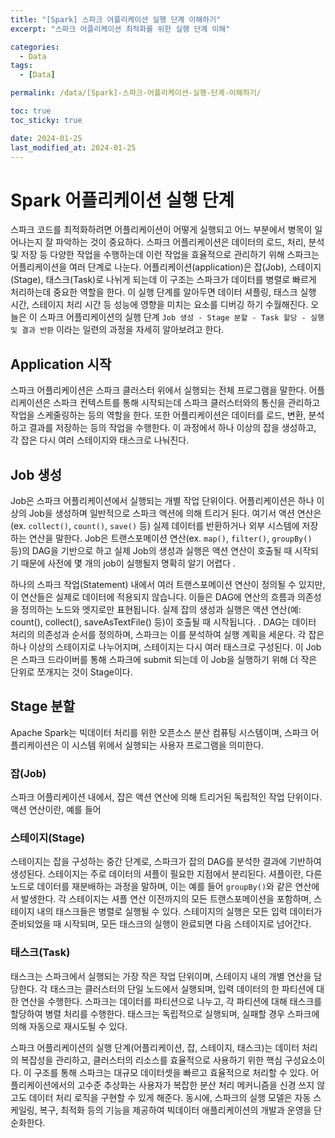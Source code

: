```yaml
---
title: "[Spark] 스파크 어플리케이션 실행 단계 이해하기"
excerpt: "스파크 어플리케이션 최적화를 위한 실행 단계 이해"

categories:
  - Data
tags:
  - [Data]

permalink: /data/[Spark]-스파크-어플리케이션-실행-단계-이해하기/

toc: true
toc_sticky: true

date: 2024-01-25
last_modified_at: 2024-01-25
---
```


# Spark 어플리케이션 실행 단계
스파크 코드를 최적화하려면 어플리케이션이 어떻게 실행되고 어느 부분에서 병목이 일어나는지 잘 파악하는 것이 중요하다. 
스파크 어플리케이션은 데이터의 로드, 처리, 분석 및 저장 등 다양한 작업을 수행하는데 이런 작업을 효율적으로 관리하기 위해 스파크는 어플리케이션을 여러 단계로 나눈다. 
어플리케이션(application)은 잡(Job), 스테이지(Stage), 태스크(Task)로 나뉘게 되는데 이 구조는 스파크가 데이터를 병렬로 빠르게 처리하는데 중요한 역할을 한다. 
이 실행 단계를 알아두면 데이터 셔플링, 태스크 실행 시간, 스테이지 처리 시간 등 성능에 영향을 미치는 요소를 디버깅 하기 수월해진다. 
오늘은 이 스파크 어플리케이션의 실행 단계 `Job 생성 - Stage 분할 - Task 할당 - 실행 및 결과 반환` 이라는 일련의 과정을 자세히 알아보려고 한다. 

## Application 시작
스파크 어플리케이션은 스파크 클러스터 위에서 실행되는 전체 프로그램을 말한다. 
어플리케이션은 스파크 컨텍스트를 통해 시작되는데 스파크 클러스터와의 통신을 관리하고 작업을 스케줄링하는 등의 역할을 한다. 
또한 어플리케이션은 데이터를 로드, 변환, 분석하고 결과를 저장하는 등의 작업을 수행한다. 
이 과정에서 하나 이상의 잡을 생성하고, 각 잡은 다시 여러 스테이지와 태스크로 나눠진다.

## Job 생성
Job은 스파크 어플리케이션에서 실행되는 개별 작업 단위이다. 
어플리케이션은 하나 이상의 Job을 생성하며 일반적으로 스파크 액션에 의해 트리거 된다. 
여기서 액션 연산은 (ex. `collect()`, `count()`, `save()` 등) 실제 데이터를 반환하거나 외부 시스템에 저장하는 연산을 말한다. 
Job은 트랜스포메이션 연산(ex. `map()`, `filter()`, `groupBy()` 등)의 DAG을 기반으로 하고 실제 Job의 생성과 실행은 액션 연산이 호출될 때 시작되기 때문에 사전에 몇 개의 job이 실행될지 명확히 알기 어렵다 .

하나의 스파크 작업(Statement) 내에서 여러 트랜스포메이션 연산이 정의될 수 있지만, 이 연산들은 실제로 데이터에 적용되지 않습니다. 이들은 DAG에 연산의 흐름과 의존성을 정의하는 노드와 엣지로만 표현됩니다. 실제 잡의 생성과 실행은 액션 연산(예: count(), collect(), saveAsTextFile() 등)이 호출될 때 시작됩니다.
. DAG는 데이터 처리의 의존성과 순서를 정의하며, 스파크는 이를 분석하여 실행 계획을 세운다. 각 잡은 하나 이상의 스테이지로 나누어지며, 스테이지는 다시 여러 태스크로 구성된다.
이 Job은 스파크 드라이버를 통해 스파크에 submit 되는데 이 Job을 실행하기 위해 더 작은 단위로 쪼개지는 것이 Stage이다.

## Stage 분할

Apache Spark는 빅데이터 처리를 위한 오픈소스 분산 컴퓨팅 시스템이며, 스파크 어플리케이션은 이 시스템 위에서 실행되는 사용자 프로그램을 의미한다. 


### 잡(Job)

스파크 어플리케이션 내에서, 잡은 액션 연산에 의해 트리거된 독립적인 작업 단위이다. 액션 연산이란, 예를 들어 

### 스테이지(Stage)

스테이지는 잡을 구성하는 중간 단계로, 스파크가 잡의 DAG를 분석한 결과에 기반하여 생성된다. 스테이지는 주로 데이터의 셔플이 필요한 지점에서 분리된다. 셔플이란, 다른 노드로 데이터를 재분배하는 과정을 말하며, 이는 예를 들어 `groupBy()`와 같은 연산에서 발생한다. 각 스테이지는 셔플 연산 이전까지의 모든 트랜스포메이션을 포함하며, 스테이지 내의 태스크들은 병렬로 실행될 수 있다. 스테이지의 실행은 모든 입력 데이터가 준비되었을 때 시작되며, 모든 태스크의 실행이 완료되면 다음 스테이지로 넘어간다.

### 태스크(Task)

태스크는 스파크에서 실행되는 가장 작은 작업 단위이며, 스테이지 내의 개별 연산을 담당한다. 각 태스크는 클러스터의 단일 노드에서 실행되며, 입력 데이터의 한 파티션에 대한 연산을 수행한다. 스파크는 데이터를 파티션으로 나누고, 각 파티션에 대해 태스크를 할당하여 병렬 처리를 수행한다. 태스크는 독립적으로 실행되며, 실패할 경우 스파크에 의해 자동으로 재시도될 수 있다.

스파크 어플리케이션의 실행 단계(어플리케이션, 잡, 스테이지, 태스크)는 데이터 처리의 복잡성을 관리하고, 클러스터의 리소스를 효율적으로 사용하기 위한 핵심 구성요소이다. 이 구조를 통해 스파크는 대규모 데이터셋을 빠르고 효율적으로 처리할 수 있다. 어플리케이션에서의 고수준 추상화는 사용자가 복잡한 분산 처리 메커니즘을 신경 쓰지 않고도 데이터 처리 로직을 구현할 수 있게 해준다. 동시에, 스파크의 실행 모델은 자동 스케일링, 복구, 최적화 등의 기능을 제공하여 빅데이터 애플리케이션의 개발과 운영을 단순화한다.
